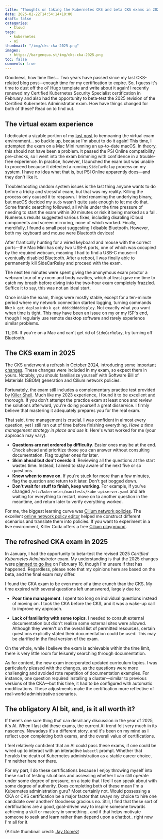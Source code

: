 ```yaml
---
title: "Thoughts on taking the Kubernetes CKS and beta CKA exams in 2025"
date: 2025-02-22T14:54:14+10:00
draft: false
categories:
  - Cloud
tags:
  - kubernetes
  - ai
thumbnail: "/img/cks-cka-2025.png"
images:
  - https://bargenqua.st/img/cks-cka-2025.png
toc: false
comments: true
---
```


Goodness, how time flies... Two years have passed since my last CKS-related blog post—enough time for my certification to expire. So, I guess it's time to dust off the ol' Hugo template and write about it again! I recently renewed my Certified Kubernetes Security Specialist certification in February and also had the opportunity to beta-test the 2025 revision of the Certified Kubernetes Administrator exam. How have things changed for both of these? Read on to find out.

## The virtual exam experience

I dedicated a sizable portion of my [last post](https://bargenqua.st/posts/cks-2023/) to bemoaning the virtual exam environment... so buckle up, because I'm about to do it again! This time, I attempted the exam on a Mac Mini running an up-to-date macOS. In theory, this should not have been a problem. It passed the PSI Online compatibility pre-checks, so I went into the exam brimming with confidence in a trouble-free experience. In practice, however, I launched the exam but was unable to proceed because it detected a running `SideCarRelay` process on my system. I have no idea what that is, but PSI Online apparently does—and they don't like it.

Troubleshooting random system issues is the last thing anyone wants to do before a tricky and stressful exam, but that was my reality. Killing the process only caused it to respawn. I tried renaming the underlying binary, but macOS decided my `sudo` wasn't quite `sudo` enough to let me do that. Some frantic searching followed, all while under the time pressure of needing to start the exam within 30 minutes or risk it being marked as a fail. Numerous results suggested various fixes, including disabling iCloud components and screen mirroring, none of which worked. Finally, mercifully, I found a small post suggesting I disable Bluetooth. However, both my keyboard and mouse were Bluetooth devices!

After frantically hunting for a wired keyboard and mouse with the correct ports—the Mac Mini has only two USB-A ports, one of which was occupied by the required webcam, meaning I had to find a USB-C mouse—I eventually disabled Bluetooth. After a reboot, I was finally able to permanently kill SideCarRelay and proceed with the exam.

The next ten minutes were spent giving the anonymous exam proctor a webcam tour of my room and body cavities, which at least gave me time to catch my breath before diving into the two-hour exam completely frazzled. Suffice it to say, this was not an ideal start.

Once inside the exam, things were mostly stable, except for a ten-minute period where my network connection started lagging, turning commands like `k get deploy` into `k get ddddddddddeploy`. Not exactly what you want when time is tight. This may have been an issue on my or my ISP's end, though I regularly use remote desktop software and rarely experience similar problems.

TL;DR: If you're on a Mac and can't get rid of `SideCarRelay`, try turning off Bluetooth.

## The CKS exam in 2025

The CKS underwent a [refresh](https://training.linuxfoundation.org/cks-program-changes/) in October 2024, introducing some [important changes](https://www.youtube.com/watch?v=3YWLuidA2JI). These changes were included in my exam, so expect them in yours. Notably, you should familiarize yourself with Software Bill of Materials (SBOM) generation and Cilium network policies.

Fortunately, the exam still includes a complementary practice test provided by [Killer Shell](https://killer.sh). Much like my 2023 experience, I found it to be excellent and thorough. If you don't attempt the practice exam at least once and review the solutions afterward, you're doing yourself a great disservice. I firmly believe that mastering it adequately prepares you for the real exam.

That said, time management is crucial. I was confident in almost every question, yet I still ran out of time before finishing everything. _Have a time management strategy in place and use it_. Here's what worked for me (your approach may vary):

- **Questions are not ordered by difficulty**. Easier ones may be at the end. Check ahead and prioritize those you can answer without consulting documentation. Flag tougher ones for later.
- **Skim ahead but don't overdo it**. Reviewing all the questions at the start wastes time. Instead, I aimed to stay aware of the next five or so questions.
- **Know when to move on**. If you're stuck for more than a few minutes, flag the question and return to it later. Don't get bogged down.
- **Don't wait for stuff to finish, keep working**. For example, if you've changed `/etc/kubernetes/manifests/kube-apiserver.yaml` and are waiting for everything to restart, move on to another question in the meantime, and return later to verify everything worked.

For me, the biggest learning curve was [Cilium network policies](https://docs.cilium.io/en/latest/security/policy/index.html). The excellent [online network policy editor](https://editor.networkpolicy.io/) helped me construct different scenarios and translate them into policies. If you want to experiment in a live environment, Killer Coda offers a free [Cilium playground](https://killercoda.com/killer-shell-cks/scenario/playground-cilium).

## The refreshed CKA exam in 2025

In January, I had the opportunity to beta-test the revised 2025 _Certified Kubernetes Administrator_ exam. My understanding is that the 2025 changes were [planned to go live](https://training.linuxfoundation.org/certified-kubernetes-administrator-cka-program-changes/) on February 18, though I'm unsure if that has happened. Regardless, please note that my opinions here are based on the beta, and the final exam may differ.

I found the CKA exam to be even more of a time crunch than the CKS. My time expired with several questions left unanswered, largely due to:

- **Poor time management**. I spent too long on individual questions instead of moving on. I took the CKA before the CKS, and it was a wake-up call to improve my approach.

- **Lack of familiarity with some topics**. I needed to consult external documentation but didn't realize some external sites were allowed. Although they weren't on the overall list of permitted resources, certain questions explicitly stated their documentation could be used. This may be clarified in the final version of the exam.

On the whole, while I believe the exam is achievable within the time limit, there is very little room for leisurely searching through documentation.

As for content, the new exam incorporated updated curriculum topics. I was particularly pleased with the changes, as the questions were more challenging and avoided rote repetition of documentation examples. For instance, one question required installing a cluster—similar to previous versions of the CKA—but this time, it had to be configured with automatic modifications. These adjustments make the certification more reflective of real-world administrative scenarios.

## The obligatory AI bit, and, is it all worth it?

If there's one sure thing that can derail any discussion in the year of 2025, it's AI. When I last did these exams, the current AI trend felt very much in its nascency. Nowadays it's a different story, and it's been on my mind as I reflect upon completing both exams, and the overall value of certifications.

I feel relatively confident that an AI could pass these exams, if one could be wired up to interact with an interactive `kubectl` prompt. Whether that heralds the death of Kubernetes administration as a stable career choice, I'm neither here nor there. 

For my part, I do these certifications because I enjoy throwing myself into these sort of testing situations and assessing whether I can still operate under some degree of pressure, on a topic that I feel I can speak about with some degree of authority.  Does completing both of these mean I'm a Kubernetes administration guru? Most certainly not. Would possessing a CKA or CKS certification be a major factor that sways my choice to hire one candidate over another? Goodness gracious no. Still, I find that these sort of certifications are a good, goal-driven way to inspire someone towards achieving a skill or mastery in something.. and if that helps motivate someone to seek and learn rather than depend upon a chatbot.. right now I'm all for it.

(Article thumbnail credit: [Jay Gomez](https://unsplash.com/photos/a-dog-sitting-in-a-chair-outside-b61qEKQIVNc))